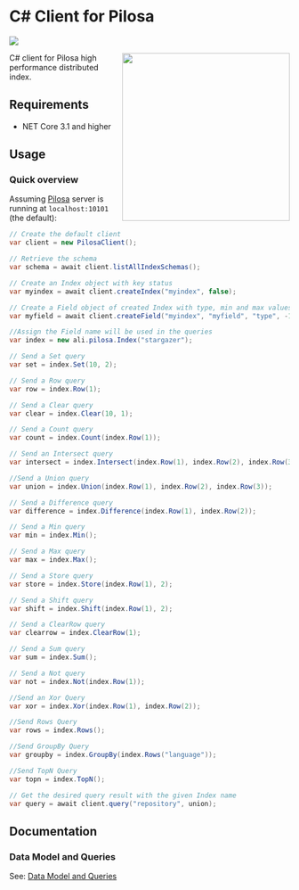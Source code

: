 # C# Client for Pilosa

<a href="https://github.com/pilosa"><img src="https://img.shields.io/badge/pilosa-1.4-blue.svg"></a>

<img src="https://www.pilosa.com/img/ee.svg" style="float: right" align="right" height="301">

C# client for Pilosa high performance distributed index.

## Requirements

* NET Core 3.1 and higher

## Usage

### Quick overview

Assuming [Pilosa](https://github.com/pilosa/pilosa) server is running at `localhost:10101` (the default):

```C#
// Create the default client
var client = new PilosaClient();

// Retrieve the schema
var schema = await client.listAllIndexSchemas();

// Create an Index object with key status
var myindex = await client.createIndex("myindex", false);

// Create a Field object of created Index with type, min and max values
var myfield = await client.createField("myindex", "myfield", "type", -1000, 5000);

//Assign the Field name will be used in the queries
var index = new ali.pilosa.Index("stargazer");

// Send a Set query
var set = index.Set(10, 2);

// Send a Row query
var row = index.Row(1);

// Send a Clear query
var clear = index.Clear(10, 1);

// Send a Count query
var count = index.Count(index.Row(1));

// Send an Intersect query
var intersect = index.Intersect(index.Row(1), index.Row(2), index.Row(3));

//Send a Union query
var union = index.Union(index.Row(1), index.Row(2), index.Row(3));

// Send a Difference query
var difference = index.Difference(index.Row(1), index.Row(2));

// Send a Min query
var min = index.Min();

// Send a Max query
var max = index.Max();

// Send a Store query
var store = index.Store(index.Row(1), 2);

// Send a Shift query
var shift = index.Shift(index.Row(1), 2);

// Send a ClearRow query
var clearrow = index.ClearRow(1);

// Send a Sum query
var sum = index.Sum();

// Send a Not query
var not = index.Not(index.Row(1));

//Send an Xor Query
var xor = index.Xor(index.Row(1), index.Row(2));

//Send Rows Query
var rows = index.Rows();

//Send GroupBy Query
var groupby = index.GroupBy(index.Rows("language"));

//Send TopN Query
var topn = index.TopN();

// Get the desired query result with the given Index name
var query = await client.query("repository", union);
```
## Documentation

### Data Model and Queries

See: [Data Model and Queries](docs/data-model-queries.md)
